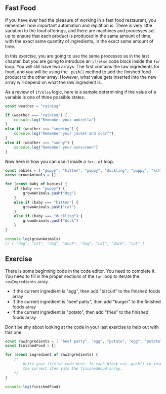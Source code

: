 ## Fast Food

If you have ever had the pleasure of working in a fast food restaurant, you remember how important automation and repitition is. There is very little variation to the food offerings, and there are machines and processes set up to ensure that each product is produced in the same amount of time, with the exact same quantity of ingredients, in the exact same amount of time.

In this exercise, you are going to use the same processes as in the last chapter, but you are going to introduce an `if/else` code block inside the `for` loop. You will still have two arrays. The first contains the raw ingredients for food, and you will be using the `.push()` method to add the finished food product to the other array. However, what value gets inserted into the new array will depend on what the raw ingredient is.

As a review of `if/else` logic, here is a sample determining if the value of a variable is one of three possible states.

```js
const weather = "raining"

if (weather === "raining") {
	console.log("Remember your umbrella")
}
else if (weather === "snowing") {
	console.log("Remember your jacket and scarf")
}
else if (weather === "sunny") {
	console.log("Remember your sunscreen")
}
```

Now here is how you can use it inside a `for..of` loop.

```js
const babies = [ "puppy", "kitten", "puppy", "duckling", "puppy", "kitten", "duckling", "kitten" ]
const grownAnimals = []

for (const baby of babies) {
	if (baby === "puppy") {
		grownAnimals.push("dog")
	}
	else if (baby === "kitten") {
		grownAnimals.push("cat")
	}
	else if (baby === "duckling") {
		grownAnimals.push("duck")
	}
}

console.log(grownAnimals)
// [ "dog", "cat", "dog", "duck", "dog", "cat", "duck", "cat" ]
```

## Exercise

There is some beginning code in the code editor. You need to complete it. You need to fill in the proper sections of the `for` loop to iterate the `rawIngredients` array. 

* If the current ingredient is "egg", then add "biscuit" to the finished foods array
* If the current ingredient is "beef patty", then add "burger" to the finished foods array
* If the current ingredient is "potato", then add "fries" to the finished foods array

Don't be shy about looking at the code in your last exercise to help out with this one.

```js
const rawIngredients = [ "beef patty", "egg", "potato", "egg", "potato", "beef patty", "beef patty", "potato" ]
const finishedFood = []

for (const ingredient of rawIngredients) {
	/* 
		Write your if/else code here. In each block use .push() to insert
		the correct item into the finishedFood array.
	*/
}

console.log(finishedFood)
```

